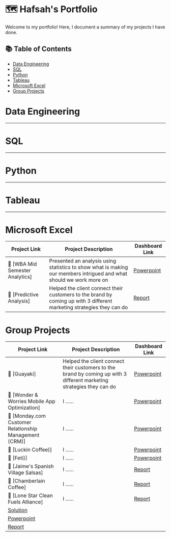 # 🗺 Hafsah's Portfolio

Welcome to my portfolio! Here, I document a summary of my projects I have done. 

## 📚 Table of Contents
- [Data Engineering](#data-engineering)
- [SQL](#sql)
- [Python](#python)
- [Tableau](#tableau)
- [Microsoft Excel](#excel)
- [Group Projects](#groupprojects)

# Data Engineering

***

# SQL 

***

# Python

***

# Tableau

***

# Microsoft Excel

| Project Link | Project Description | Dashboard Link |
|---|---|---|
| 🦄 [WBA Mid Semester Analytics] | Presented an analysis using statistics to show what is making our members intrigued and what should we work more on | [Powerpoint](https://docs.google.com/presentation/d/19rZIgKnboWiTE3B9bWUiFq9vk4lFKgOSzXO5QIuBWnE/edit?usp=sharing) |
| 🦄 [Predictive Analysis]| Helped the client connect their customers to the brand by coming up with 3 different marketing strategies they can do | [Report](https://docs.google.com/document/d/1br5L21k3WLn7qovPVnSqXa6N0fD86djDY5bvX1wvLl4/edit?tab=t.0)  |

# Group Projects

| Project Link | Project Description | Dashboard Link |
|---|---|---|
| 🦄 [Guayaki]| Helped the client connect their customers to the brand by coming up with 3 different marketing strategies they can do | [Powerpoint](https://www.canva.com/design/DAEbyQ0o3TY/ZEwhoq_KjmNN1OB6qXJk5A/edit?utm_content=DAEbyQ0o3TY&utm_campaign=designshare&utm_medium=link2&utm_source=sharebutton) |
| 🦠 [Wonder & Worries Mobile App Optimization] | I ......| [Powerpoint](https://www.canva.com/design/DAF97Y3yImc/EJikWpMXxy2sHo5h0Zqfag/edit?utm_content=DAF97Y3yImc&utm_campaign=designshare&utm_medium=link2&utm_source=sharebutton) |
| 🦠 [Monday.com Customer Relationship Management (CRM)] | I ......| [Powerpoint](https://www.canva.com/design/DAGDSxgeKVc/ZK_uvjVkMPMPldTsz8yIGQ/edit?utm_content=DAGDSxgeKVc&utm_campaign=designshare&utm_medium=link2&utm_source=sharebutton) |
| 🦠 [Luckin Coffee)] | I ......| [Powerpoint](https://drive.google.com/drive/folders/1hWFxK1qjcXtxVos3tC6_UDIK669zqSmJ?dmr=1&ec=wgc-drive-hero-goto) |
| 🦠 [Feti)] | I ......| [Powerpoint](https://drive.google.com/drive/folders/1h6mwUxKxe-vCflGpA7eRK0lx4KK1OLPL?dmr=1&ec=wgc-drive-hero-goto) |
| 🦠 [Jaime's Spanish Village Salsas] | I ......| [Report](https://docs.google.com/document/d/1E_wkHAI0MKJRZEVpedBVKZNEZa0q_gZg4qbEOUGUDkQ/edit?tab=t.0) |
| 🦠 [Chamberlain Coffee] | I ......| [Report](https://docs.google.com/document/d/1JmJNcSJiDmlgTunDM-AoIh2MBRiz3X3SrL6GIlv795c/edit?tab=t.0)  |
| 🦠 [Lone Star Clean Fuels Alliance] | I ......| [Report](https://drive.google.com/drive/folders/1IvOmT5QuyiVJzAQTg-i7E0odXnPZEPv0?dmr=1&ec=wgc-drive-hero-goto)
[Solution](https://docs.google.com/document/d/1R6Jbwz1REjfq2yUx15M8R-AUk9dBl7toeLhia-SEw2c/edit?tab=t.0) |
[Powerpoint](https://docs.google.com/presentation/d/1n64v2n6GHsWGwjyi65S97i6U78RAMn52Thx_FtjNaFU/edit#slide=id.p) |
[Report](https://drive.google.com/drive/folders/1IvOmT5QuyiVJzAQTg-i7E0odXnPZEPv0?dmr=1&ec=wgc-drive-hero-goto) |
